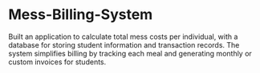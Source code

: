 # Mess-Billing-System

Built an application to calculate total mess costs per individual, with a database for storing student information and transaction records. The system simplifies billing by tracking each meal and generating monthly or custom invoices for students.
